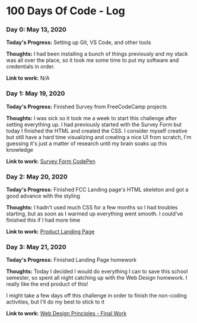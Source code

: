 # 100 Days Of Code - Log

### Day 0: May 13, 2020

**Today's Progress:** Setting up Git, VS Code, and other tools

**Thoughts:** I had been installing a bunch of things previously and my stack was all over the place, so it took me some time to put my software and credentials in order.

**Link to work:** N/A

### Day 1: May 19, 2020

**Today's Progress:** Finished Survey from FreeCodeCamp projects

**Thoughts:** I was sick so it took me a week to start this challenge after setting everything up. I had previously started with the Survey Form but today I finished the HTML and created the CSS. I consider myself creative but still have a hard time visualizing and creating a nice UI from scratch, I'm guessing it's just a matter of research until my brain soaks up this knowledge

**Link to work:** [Survey Form CodePen](https://codepen.io/tantanyseacabo/full/MWwaeZv)

### Day 2: May 20, 2020

**Today's Progress:** Finished FCC Landing page's HTML skeleton and got a good advance with the styling

**Thoughts:** I hadn't used much CSS for a few months so I had troubles starting, but as soon as I warmed up everything went smooth. I could've finished this if I had more time

**Link to work:** [Product Landing Page](https://github.com/tantanyseacabo/FCC-ProductLandingPage)

### Day 3: May 21, 2020

**Today's Progress:** Finished Landing Page homework

**Thoughts:** Today I decided I would do everything I can to save this school semester, so spent all night catching up with the Web Design homework. I really like the end product of this!

I might take a few days off this challenge in order to finish the non-coding activities, but I'll do my best to stick to it

**Link to work:** [Web Design Principles - Final Work](https://github.com/tantanyseacabo/PDW-Integradora)
